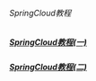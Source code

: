 ###### SpringCloud教程
##### [SpringCloud教程(一)][1]
##### [SpringCloud教程(二)][2]
[1]: https://blog.csdn.net/hellozpc/article/details/83692496
[2]: https://blog.csdn.net/hellozpc/article/details/84144453